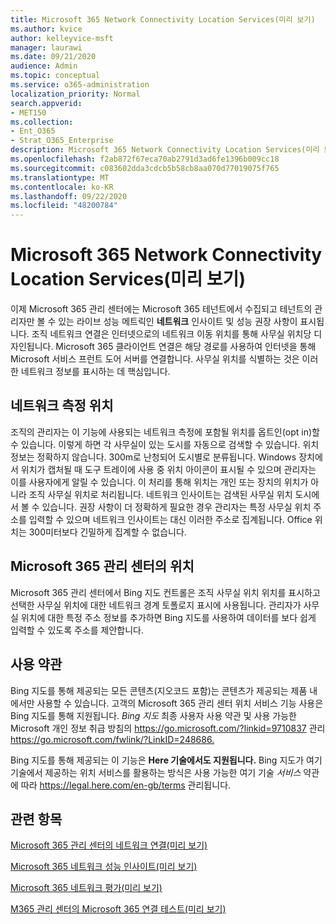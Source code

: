 ```yaml
---
title: Microsoft 365 Network Connectivity Location Services(미리 보기)
ms.author: kvice
author: kelleyvice-msft
manager: laurawi
ms.date: 09/21/2020
audience: Admin
ms.topic: conceptual
ms.service: o365-administration
localization_priority: Normal
search.appverid:
- MET150
ms.collection:
- Ent_O365
- Strat_O365_Enterprise
description: Microsoft 365 Network Connectivity Location Services(미리 보기)
ms.openlocfilehash: f2ab872f67eca70ab2791d3ad6fe1396b009cc18
ms.sourcegitcommit: c083602dda3cdcb5b58cb8aa070d77019075f765
ms.translationtype: MT
ms.contentlocale: ko-KR
ms.lasthandoff: 09/22/2020
ms.locfileid: "48200784"
---
```

# <a name="microsoft-365-network-connectivity-location-services-preview"></a>Microsoft 365 Network Connectivity Location Services(미리 보기)

이제 Microsoft 365 관리 센터에는 Microsoft 365 테넌트에서 수집되고 테넌트의 관리자만 볼 수 있는 라이브 성능 메트릭인 **네트워크** 인사이트 및 성능 권장 사항이 표시됩니다. 조직 네트워크 연결은 인터넷으로의 네트워크 이동 위치를 통해 사무실 위치당 디자인됩니다. Microsoft 365 클라이언트 연결은 해당 경로를 사용하여 인터넷을 통해 Microsoft 서비스 프런트 도어 서버를 연결합니다. 사무실 위치를 식별하는 것은 이러한 네트워크 정보를 표시하는 데 핵심입니다.

## <a name="location-in-network-measurements"></a>네트워크 측정 위치

조직의 관리자는 이 기능에 사용되는 네트워크 측정에 포함될 위치를 옵트인(opt in)할 수 있습니다. 이렇게 하면 각 사무실이 있는 도시를 자동으로 검색할 수 있습니다. 위치 정보는 정확하지 않습니다. 300m로 난청되어 도시별로 분류됩니다. Windows 장치에서 위치가 캡처될 때 도구 트레이에  사용 중 위치 아이콘이 표시될 수 있으며 관리자는 이를 사용자에게 알릴 수 있습니다. 이 처리를 통해 위치는 개인 또는 장치의 위치가 아니라 조직 사무실 위치로 처리됩니다. 네트워크 인사이트는 검색된 사무실 위치 도시에서 볼 수 있습니다. 권장 사항이 더 정확하게 필요한 경우 관리자는 특정 사무실 위치 주소를 입력할 수 있으며 네트워크 인사이트는 대신 이러한 주소로 집계됩니다. Office 위치는 300미터보다 긴밀하게 집계할 수 없습니다.

## <a name="location-in-the-microsoft-365-admin-center"></a>Microsoft 365 관리 센터의 위치

Microsoft 365 관리 센터에서 Bing 지도 컨트롤은 조직 사무실 위치 위치를 표시하고 선택한 사무실 위치에 대한 네트워크 경계 토폴로지 표시에 사용됩니다. 관리자가 사무실 위치에 대한 특정 주소 정보를 추가하면 Bing 지도를 사용하여 데이터를 보다 쉽게 입력할 수 있도록 주소를 제안합니다.

## <a name="terms-of-use"></a>사용 약관

Bing 지도를 통해 제공되는 모든 콘텐츠(지오코드 포함)는 콘텐츠가 제공되는 제품 내에서만 사용할 수 있습니다. 고객의 Microsoft 365 관리 센터 위치 서비스 기능 사용은 Bing 지도를 통해 지원됩니다. _Bing 지도_ 최종 사용자 사용 약관 및 사용 가능한 Microsoft 개인 정보 취급 방침의 <https://go.microsoft.com/?linkid=9710837> 관리 <https://go.microsoft.com/fwlink/?LinkID=248686.>

Bing 지도를 통해 제공되는 이 기능은 **Here 기술에서도 지원됩니다.** Bing 지도가 여기 기술에서 제공하는 위치 서비스를 활용하는 방식은 사용 가능한 여기 기술 _서비스_ 약관에 따라 <https://legal.here.com/en-gb/terms> 관리됩니다.

## <a name="related-topics"></a>관련 항목

[Microsoft 365 관리 센터의 네트워크 연결(미리 보기)](office-365-network-mac-perf-overview.md)

[Microsoft 365 네트워크 성능 인사이트(미리 보기)](office-365-network-mac-perf-insights.md)

[Microsoft 365 네트워크 평가(미리 보기)](office-365-network-mac-perf-score.md)

[M365 관리 센터의 Microsoft 365 연결 테스트(미리 보기)](office-365-network-mac-perf-onboarding-tool.md)
